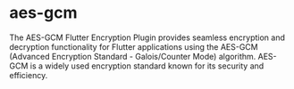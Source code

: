 # aes-gcm
The AES-GCM Flutter Encryption Plugin provides seamless encryption and decryption functionality for Flutter applications using the AES-GCM (Advanced Encryption Standard - Galois/Counter Mode) algorithm.  AES-GCM is a widely used encryption standard known for its security and efficiency.
